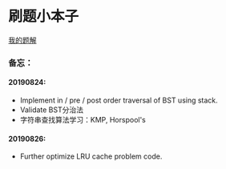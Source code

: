 # 刷题小本子

[我的题解](Problems/Problems)

### 备忘：

#### 20190824:

* Implement in / pre / post order traversal of BST using stack.
* Validate BST分治法
* 字符串查找算法学习：KMP, Horspool's

#### 20190826:

- Further optimize LRU cache problem code.